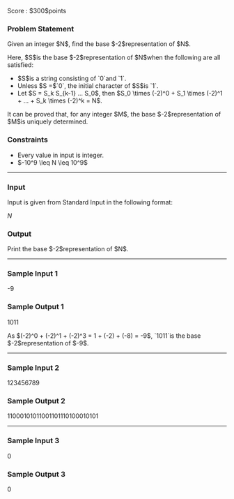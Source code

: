 
<div>

<span>

<span>

<p>
Score : $300$points
</p>

<div>

<section>

### **Problem Statement**

<p>
Given an integer $N$, find the base $-2$representation of $N$.
</p>

<p>
Here, $S$is the base $-2$representation of $N$when the following are all satisfied:
</p>

<ul>

<li>
$S$is a string consisting of `0`and `1`.
</li>

<li>
Unless $S =$`0`, the initial character of $S$is `1`.
</li>

<li>
Let $S = S_k S_{k-1} ... S_0$, then $S_0 \times (-2)^0 + S_1 \times (-2)^1 + ... + S_k \times (-2)^k = N$.
</li>

</ul>

<p>
It can be proved that, for any integer $M$, the base $-2$representation of $M$is uniquely determined.
</p>

</section>

</div>

<div>

<section>

### **Constraints**

<ul>

<li>
Every value in input is integer.
</li>

<li>
$-10^9 \leq N \leq 10^9$
</li>

</ul>

</section>

</div>

---

<div>

<div>

<section>

### **Input**

<p>
Input is given from Standard Input in the following format:
</p>

<div>

$N$
</div>

</section>

</div>

<div>

<section>

### **Output**

<p>
Print the base $-2$representation of $N$.
</p>

</section>

</div>

</div>

---

<div>

<section>

### **Sample Input 1**

<div>

-9

</div>

</section>

</div>

<div>

<section>

### **Sample Output 1**

<div>

1011

</div>

<p>
As $(-2)^0 + (-2)^1 + (-2)^3 = 1 + (-2) + (-8) = -9$, `1011`is the base $-2$representation of $-9$.
</p>

</section>

</div>

---

<div>

<section>

### **Sample Input 2**

<div>

123456789

</div>

</section>

</div>

<div>

<section>

### **Sample Output 2**

<div>

11000101011001101110100010101

</div>

</section>

</div>

---

<div>

<section>

### **Sample Input 3**

<div>

0

</div>

</section>

</div>

<div>

<section>

### **Sample Output 3**

<div>

0

</div>

</section>

</div>

</span>

</span>

</div>
